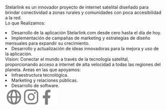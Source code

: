<span class="font-bold text-start text-xl">Stelarlink</span><span class="font-light text-start text-xl"> es un innovador proyecto de internet satelital diseñado para brindar conectividad a zonas rurales y comunidades con poca accesibilidad a la red.
 <br> <span class="font-bold text-xl ">Lo que Realizamos:</span>
</span> 
<li class="font-light text-start text-xl">Desarrollo de la aplicación Stelarlink.com desde cero hasta el día de hoy.</li><li class="font-light text-start text-xl">Implementación de campañas de marketing y estrategias de diseño mensuales para expandir su crecimiento.</li><li class="font-light text-start text-xl">Desarrollo y actualización de ideas innovadoras para la mejora y uso de la aplicación.</li>
<!-- VISION -->
<span class="font-semibold md:text-start text-xl text-center"> Vision:</span>
<span class="font-light text-start text-xl">Conectar el mundo a través de la tecnología satelital, proporcionando acceso a internet de alta velocidad a todas las regiones del planeta.</span> 
<!-- AREAS DE TRABAJO -->
<span class="font-semibold text-start text-xl"> Areas en las que apoyamos:</span>
<li class="font-light text-start text-xl">Infraestructura tecnológica.</li><li class="font-light text-start text-xl">Marketing y relaciones públicas.</li><li class="font-light text-start text-xl">Desarrollo de software.</li> 
<div class="flex justify-start w-5/12 py-5 gap-0"><a href=""><img src="/src/assets/images/iconos-links/icon-web.png" alt=""style="width:56px; height:56px"></a><a href=""><img src="/src/assets/images/iconos-links/icon-ig.png" alt="" style="width:56px; height:56px"></a><a href=""><img src="/src/assets/images/iconos-links/icon-fb.png" alt="" style="width:56px; height:56px"></a></div>